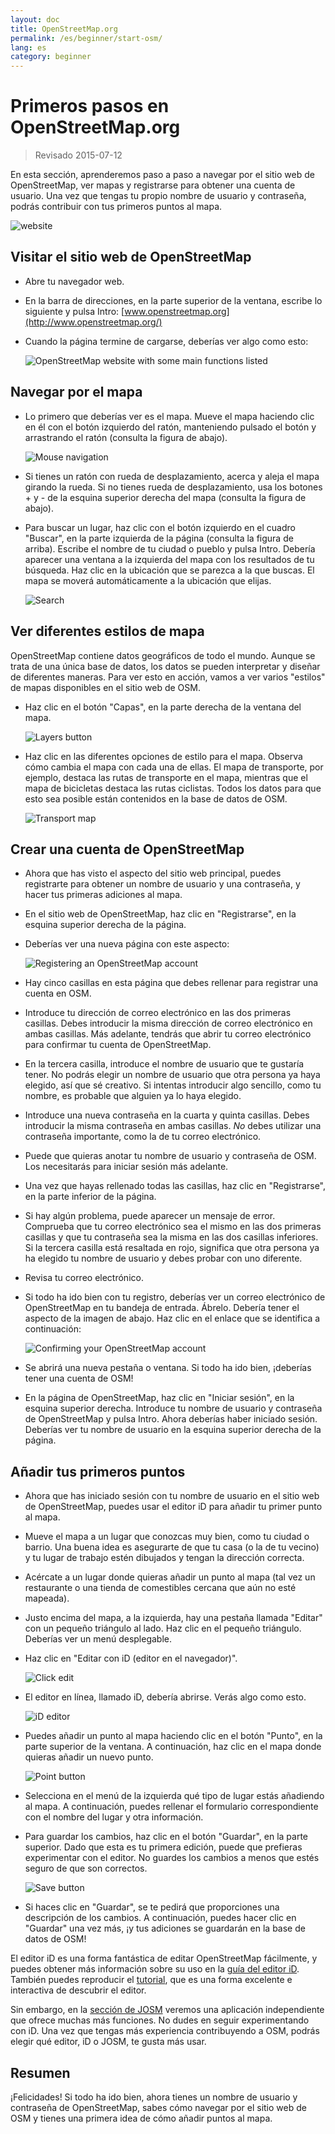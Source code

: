 ```yaml
---
layout: doc
title: OpenStreetMap.org
permalink: /es/beginner/start-osm/
lang: es
category: beginner
---
```


Primeros pasos en OpenStreetMap.org
====================================

> Revisado 2015-07-12  

En esta sección, aprenderemos paso a paso a navegar por el sitio web de OpenStreetMap, ver mapas y registrarse para obtener una cuenta de usuario. Una vez que tengas tu propio nombre de usuario y contraseña, podrás contribuir con tus primeros puntos al mapa.

![website][]

Visitar el sitio web de OpenStreetMap
-------------------------------

-   Abre tu navegador web.
-   En la barra de direcciones, en la parte superior de la ventana, escribe lo siguiente y pulsa Intro:
    [www.openstreetmap.org](http://www.openstreetmap.org/)
-   Cuando la página termine de cargarse, deberías ver algo como esto:

    ![OpenStreetMap website with some main functions listed][]

Navegar por el mapa
----------------

-   Lo primero que deberías ver es el mapa. Mueve el mapa haciendo clic en él con el botón izquierdo del ratón, manteniendo pulsado el botón y arrastrando el ratón (consulta la figura de abajo).

    ![Mouse navigation][]

-   Si tienes un ratón con rueda de desplazamiento, acerca y aleja el mapa girando la rueda. Si no tienes rueda de desplazamiento, usa los botones + y - de la esquina superior derecha del mapa (consulta la figura de abajo).
-   Para buscar un lugar, haz clic con el botón izquierdo en el cuadro "Buscar", en la parte izquierda de la página (consulta la figura de arriba). Escribe el nombre de tu ciudad o pueblo y pulsa Intro. Debería aparecer una ventana a la izquierda del mapa con los resultados de tu búsqueda. Haz clic en la ubicación que se parezca a la que buscas. El mapa se moverá automáticamente a la ubicación que elijas.

    ![Search][]
   

Ver diferentes estilos de mapa
------------------------

OpenStreetMap contiene datos geográficos de todo el mundo. Aunque se trata de una única base de datos, los datos se pueden interpretar y diseñar de diferentes maneras. Para ver esto en acción, vamos a ver varios "estilos" de mapas disponibles en el sitio web de OSM.

-   Haz clic en el botón "Capas", en la parte derecha de la ventana del mapa.

    ![Layers button][]

-   Haz clic en las diferentes opciones de estilo para el mapa. Observa cómo cambia el mapa con cada una de ellas. El mapa de transporte, por ejemplo, destaca las rutas de transporte en el mapa, mientras que el mapa de bicicletas destaca las rutas ciclistas. Todos los datos para que esto sea posible están contenidos en la base de datos de OSM.

    ![Transport map][]

Crear una cuenta de OpenStreetMap
-------------------------------

- Ahora que has visto el aspecto del sitio web principal, puedes registrarte para obtener un nombre de usuario y una contraseña, y hacer tus primeras adiciones al mapa.
-   En el sitio web de OpenStreetMap, haz clic en "Registrarse", en la esquina superior derecha de la página.
-   Deberías ver una nueva página con este aspecto:

    ![Registering an OpenStreetMap account][]

-   Hay cinco casillas en esta página que debes rellenar para registrar una cuenta en OSM.
-   Introduce tu dirección de correo electrónico en las dos primeras casillas. Debes introducir la misma dirección de correo electrónico en ambas casillas. Más adelante, tendrás que abrir tu correo electrónico para confirmar tu cuenta de OpenStreetMap.
-   En la tercera casilla, introduce el nombre de usuario que te gustaría tener. No podrás elegir un nombre de usuario que otra persona ya haya elegido, así que sé creativo. Si intentas introducir algo sencillo, como tu nombre, es probable que alguien ya lo haya elegido.
-   Introduce una nueva contraseña en la cuarta y quinta casillas. Debes introducir la misma contraseña en ambas casillas. *No* debes utilizar una contraseña importante, como la de tu correo electrónico.
-   Puede que quieras anotar tu nombre de usuario y contraseña de OSM. Los necesitarás para iniciar sesión más adelante.
-   Una vez que hayas rellenado todas las casillas, haz clic en "Registrarse", en la parte inferior de la página.
-   Si hay algún problema, puede aparecer un mensaje de error. Comprueba que tu correo electrónico sea el mismo en las dos primeras casillas y que tu contraseña sea la misma en las dos casillas inferiores. Si la tercera casilla está resaltada en rojo, significa que otra persona ya ha elegido tu nombre de usuario y debes probar con uno diferente.
-   Revisa tu correo electrónico.
-   Si todo ha ido bien con tu registro, deberías ver un correo electrónico de OpenStreetMap en tu bandeja de entrada. Ábrelo. Debería tener el aspecto de la imagen de abajo. Haz clic en el enlace que se identifica a continuación:

    ![Confirming your OpenStreetMap account][]

-   Se abrirá una nueva pestaña o ventana. Si todo ha ido bien, ¡deberías tener una cuenta de OSM!
-   En la página de OpenStreetMap, haz clic en "Iniciar sesión", en la esquina superior derecha. Introduce tu nombre de usuario y contraseña de OpenStreetMap y pulsa Intro. Ahora deberías haber iniciado sesión. Deberías ver tu nombre de usuario en la esquina superior derecha de la página.

Añadir tus primeros puntos
------------------------

- Ahora que has iniciado sesión con tu nombre de usuario en el sitio web de OpenStreetMap, puedes usar el editor iD para añadir tu primer punto al mapa.
-   Mueve el mapa a un lugar que conozcas muy bien, como tu ciudad o barrio. Una buena idea es asegurarte de que tu casa (o la de tu vecino) y tu lugar de trabajo estén dibujados y tengan la dirección correcta. 
-   Acércate a un lugar donde quieras añadir un punto al mapa (tal vez un restaurante o una tienda de comestibles cercana que aún no esté mapeada).
-   Justo encima del mapa, a la izquierda, hay una pestaña llamada "Editar" con un pequeño triángulo al lado. Haz clic en el pequeño triángulo. Deberías ver un menú desplegable.
-   Haz clic en "Editar con iD (editor en el navegador)".

    ![Click edit][]

-   El editor en línea, llamado iD, debería abrirse. Verás algo como esto.

    ![iD editor][]

-   Puedes añadir un punto al mapa haciendo clic en el botón "Punto", en la parte superior de la ventana. A continuación, haz clic en el mapa donde quieras añadir un nuevo punto.

    ![Point button][]    

-   Selecciona en el menú de la izquierda qué tipo de lugar estás añadiendo al mapa. A continuación, puedes rellenar el formulario correspondiente con el nombre del lugar y otra información.
-   Para guardar los cambios, haz clic en el botón "Guardar", en la parte superior. Dado que esta es tu primera edición, puede que prefieras experimentar con el editor. No guardes los cambios a menos que estés seguro de que son correctos.

    ![Save button][]    

-   Si haces clic en "Guardar", se te pedirá que proporciones una descripción de los cambios. A continuación, puedes hacer clic en "Guardar" una vez más, ¡y tus adiciones se guardarán en la base de datos de OSM!


El editor iD es una forma fantástica de editar OpenStreetMap fácilmente, y puedes obtener más información sobre su uso en la [guía del editor iD](/es/beginner/id-editor/). También puedes reproducir el [tutorial](http://www.openstreetmap.org/edit?editor=id#walkthrough=true), que es una forma excelente e interactiva de descubrir el editor.

Sin embargo, en la [sección de JOSM](/es/josm/) veremos una aplicación independiente que ofrece muchas más funciones. No dudes en seguir experimentando con iD. Una vez que tengas más experiencia contribuyendo a OSM, podrás elegir qué editor, iD o JOSM, te gusta más usar.

Resumen
-------

¡Felicidades! Si todo ha ido bien, ahora tienes un nombre de usuario y contraseña de OpenStreetMap, sabes cómo navegar por el sitio web de OSM y tienes una primera idea de cómo añadir puntos al mapa.



[website]: /images/beginner/start-osm_website.png
[OpenStreetMap website with some main functions listed]: /images/beginner/osm-website-main-functions.png
[Mouse navigation]: /images/beginner/mouse-navigation.png
[Search]: /images/beginner/search.png
[Layers button]: /images/beginner/layers.png
[Transport map]: /images/beginner/transport-map.png
[Registering an OpenStreetMap account]: /images/beginner/registering-account.png
[Confirming your OpenStreetMap account]: /images/beginner/confirming-account.png
[Click edit]: /images/beginner/click-edit.png
[iD editor]: /images/beginner/id-editor.png
[Point button]: /images/beginner/point-button.png
[Save button]: /images/beginner/save-button.png